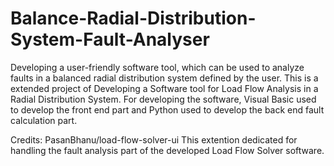 # Balance-Radial-Distribution-System-Fault-Analyser

Developing a user-friendly software tool, which can be used to analyze faults in a balanced radial distribution system defined by the user. This is a extended project of Developing a Software tool for Load Flow Analysis in a Radial Distribution System. For developing the software, Visual Basic used to develop the front end part and Python used to develop the back end fault calculation part.

Credits: PasanBhanu/load-flow-solver-ui
This extention dedicated for handling the fault analysis part of the developed Load Flow Solver software.
